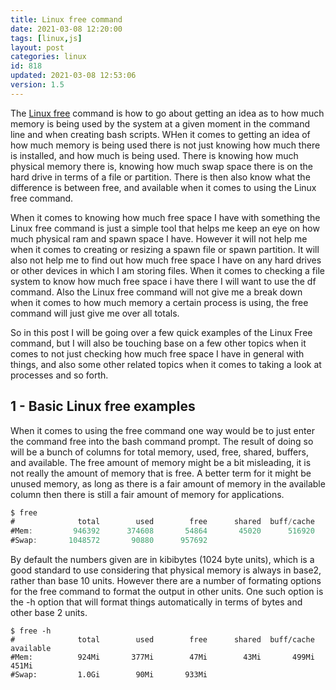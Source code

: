 ```yaml
---
title: Linux free command
date: 2021-03-08 12:20:00
tags: [linux,js]
layout: post
categories: linux
id: 818
updated: 2021-03-08 12:53:06
version: 1.5
---
```


The [Linux free](https://linuxize.com/post/free-command-in-linux/) command is how to go about getting an idea as to how much memory is being used by the system at a given moment in the command line and when creating bash scripts. WHen it comes to getting an idea of how much memory is being used there is not just knowing how much there is installed, and how much is being used. There is knowing how much physical memory there is, knowing how much swap space there is on the hard drive in terms of a file or partition. There is then also know what the difference is between free, and available when it comes to using the Linux free command.

When it comes to knowing how much free space I have with something the Linux free command is just a simple tool that helps me keep an eye on how much physical ram and spawn space I have. However it will not help me when it comes to creating or resizing a spawn file or spawn partition. It will also not help me to find out how much free space I have on any hard drives or other devices in which I am storing files. When it comes to checking a file system to know how much free space i have there I will want to use the df command. Also the Linux free command will not give me a break down when it comes to how much memory a certain process is using, the free command will just give me over all totals.

So in this post I will be going over a few quick examples of the Linux Free command, but I will also be touching base on a few other topics when it comes to not just checking how much free space I have in general with things, and also some other related topics when it comes to taking a look at processes and so forth.

<!-- more -->


## 1 - Basic Linux free examples

When it comes to using the free command one way would be to just enter the command free into the bash command prompt. The result of doing so will be a bunch of columns for total memory, used, free, shared, buffers, and available. The free amount of memory might be a bit misleading, it is not really the amount of memory that is free. A better term for it might be unused memory, as long as there is a fair amount of memory in the available column then there is still a fair amount of memory for applications.

```js
$ free
#              total        used        free      shared  buff/cache   available
#Mem:         946392      374608       54864       45020      516920      474404
#Swap:       1048572       90880      957692
```

By default the numbers given are in kibibytes (1024 byte units), which is a good standard to use considering that physical memory is always in base2, rather than base 10 units. However there are a number of formating options for the free command to format the output in other units. One such option is the -h option that will format things automatically in terms of bytes and other base 2 units.

``` 
$ free -h
#              total        used        free      shared  buff/cache   available
#Mem:          924Mi       377Mi        47Mi        43Mi       499Mi       451Mi
#Swap:         1.0Gi        90Mi       933Mi
```